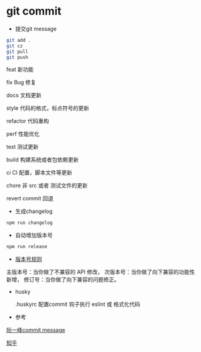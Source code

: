 
# git commit 

* 提交git message
  
``` bash
git add .
git cz
git pull
git push

```

feat 新功能

fix Bug 修复

docs 文档更新

style 代码的格式，标点符号的更新

refactor 代码重构

perf 性能优化

test 测试更新

build 构建系统或者包依赖更新

ci CI 配置，脚本文件等更新

chore 非 src 或者 测试文件的更新

revert commit 回退


* 生成changelog
  
``` bash
npm run changelog
```

* 自动增加版本号
  
``` bash
npm run release
```

* [版本号规则](https://semver.org/lang/zh-CN/)
  
主版本号：当你做了不兼容的 API 修改，
次版本号：当你做了向下兼容的功能性新增，
修订号：当你做了向下兼容的问题修正。


* husky
  
  .huskyrc 配置commit 钩子执行 eslint 或 格式化代码




* 参考
  
[阮一峰commit message](http://www.ruanyifeng.com/blog/2016/01/commit_message_change_log.html)

[知乎](https://zhuanlan.zhihu.com/p/51894196)